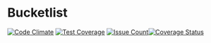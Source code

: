 # Bucketlist

[![Code Climate](https://codeclimate.com/github/andela-aadepoju/Bucketlist/badges/gpa.svg)](https://codeclimate.com/github/andela-aadepoju/Bucketlist) [![Test Coverage](https://codeclimate.com/github/andela-aadepoju/Bucketlist/badges/coverage.svg)](https://codeclimate.com/github/andela-aadepoju/Bucketlist/coverage) [![Issue Count](https://codeclimate.com/github/andela-aadepoju/Bucketlist/badges/issue_count.svg)](https://codeclimate.com/github/andela-aadepoju/Bucketlist)[![Coverage Status](https://coveralls.io/repos/andela-aadepoju/Bucketlist/badge.svg?branch=tests&service=github)](https://coveralls.io/github/andela-aadepoju/Bucketlist?branch=tests)

